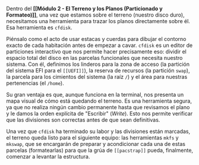 Dentro del **[[Módulo 2 - El Terreno y los Planos (Particionado y Formateo)]]**, una vez que estamos sobre el terreno (nuestro disco duro), necesitamos una herramienta para trazar los planos directamente sobre él. Esa herramienta es `cfdisk`.

Piénsalo como el acto de usar estacas y cuerdas para dibujar el contorno exacto de cada habitación antes de empezar a cavar. `cfdisk` es un editor de particiones interactivo que nos permite hacer precisamente eso: dividir el espacio total del disco en las parcelas funcionales que necesita nuestro sistema. Con él, definimos los linderos para la zona de acceso (la partición del sistema EFI para el `[[UEFI]]`), la reserva de recursos (la partición `swap`), la parcela para los cimientos del sistema (la raíz `/`) y el área para nuestras pertenencias (el `/home`).

Su gran ventaja es que, aunque funciona en la terminal, nos presenta un mapa visual de cómo está quedando el terreno. Es una herramienta segura, ya que no realiza ningún cambio permanente hasta que revisamos el plano y le damos la orden explícita de "Escribir" (_Write_). Esto nos permite verificar que las divisiones son correctas antes de que sean definitivas.

Una vez que `cfdisk` ha terminado su labor y las divisiones están marcadas, el terreno queda listo para el siguiente equipo: las herramientas `mkfs` y `mkswap`, que se encargarán de preparar y acondicionar cada una de estas parcelas (formatearlas) para que la grúa de `[[pacstrap]]` pueda, finalmente, comenzar a levantar la estructura.